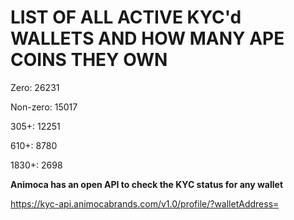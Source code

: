 # LIST OF ALL ACTIVE KYC'd WALLETS AND HOW MANY APE COINS THEY OWN

Zero: 26231

Non-zero: 15017

305+: 12251

610+: 8780

1830+: 2698

**Animoca has an open API to check the KYC status for any wallet**

https://kyc-api.animocabrands.com/v1.0/profile/?walletAddress=